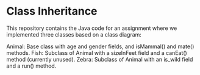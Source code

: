 # Class Inheritance

This repository contains the Java code for an assignment where we implemented three classes based on a class diagram:

Animal: Base class with age and gender fields, and isMammal() and mate() methods.
Fish: Subclass of Animal with a sizeInFeet field and a canEat() method (currently unused).
Zebra: Subclass of Animal with an is_wild field and a run() method.
